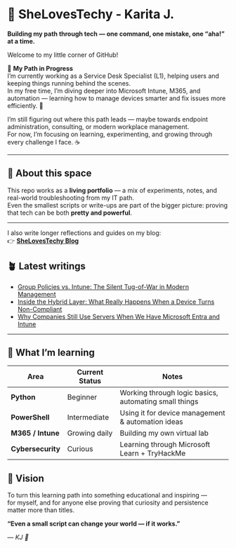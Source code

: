 # 🌸 SheLovesTechy - Karita J.

**Building my path through tech — one command, one mistake, one “aha!” at a time.**

Welcome to my little corner of GitHub!  

🩷 **My Path in Progress**  
I’m currently working as a Service Desk Specialist (L1), helping users and keeping things running behind the scenes.  
In my free time, I’m diving deeper into Microsoft Intune, M365, and automation — learning how to manage devices smarter and fix issues more efficiently.  🌿

I’m still figuring out where this path leads — maybe towards endpoint administration, consulting, or modern workplace management.  
For now, I’m focusing on learning, experimenting, and growing through every challenge I face. ☕

---

## 🧭 About this space

This repo works as a **living portfolio** — a mix of experiments, notes, and real-world troubleshooting from my IT path.  
Even the smallest scripts or write-ups are part of the bigger picture: proving that tech can be both **pretty and powerful**.

---

I also write longer reflections and guides on my blog:  
👉 [**SheLovesTechy Blog**](https://shelovestechy.blogspot.com/)

## 🪴 Latest writings
<!-- BLOG-POST-LIST:START -->
- [Group Policies vs. Intune: The Silent Tug-of-War in Modern Management](https://shelovestechy.blogspot.com/2025/10/group-policies-vs-intune-silent-tug-of.html)
- [Inside the Hybrid Layer: What Really Happens When a Device Turns Non-Compliant](https://shelovestechy.blogspot.com/2025/10/inside-hybrid-layer-what-really-happens.html)
- [Why Companies Still Use Servers When We Have Microsoft Entra and Intune](https://shelovestechy.blogspot.com/2025/10/why-companies-still-use-servers-when-we.html)
<!-- BLOG-POST-LIST:END -->

---


## 🐍 What I’m learning

| Area | Current Status | Notes |
|------|----------------|-------|
| **Python** | Beginner | Working through logic basics, automating small things |
| **PowerShell** | Intermediate | Using it for device management & automation ideas |
| **M365 / Intune** | Growing daily | Building my own virtual lab |
| **Cybersecurity** | Curious | Learning through Microsoft Learn + TryHackMe |



## 🌙 Vision

To turn this learning path into something educational and inspiring —  
for myself, and for anyone else proving that curiosity and persistence matter more than titles.



**“Even a small script can change your world — if it works.”**

— *KJ 🩷*

